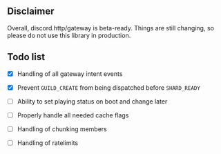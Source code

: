 ## Disclaimer
Overall, discord.http/gateway is beta-ready.
Things are still changing, so please do not use this library in production.

## Todo list
- [x] Handling of all gateway intent events
- [x] Prevent `GUILD_CREATE` from being dispatched before `SHARD_READY`
- [ ] Ability to set playing status on boot and change later
- [ ] Properly handle all needed cache flags
- [ ] Handling of chunking members
- [ ] Handling of ratelimits

